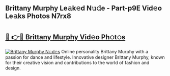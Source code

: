 ## Brittany Murphy Le𝚊k𝚎d N𝚞𝚍e - Part-p9E Vid𝚎o Le𝚊ks Photos N7rx8

# <h2><a href="http://fbeeibb.evod.top/?m=Brittany+Murphy">🔗 👉🔴 Brittany Murphy Vid𝚎o Ph𝚘t𝚘s</a></h2>

[![Brittany Murphy N𝚞d𝚎s](https://i.imgur.com/8V9OHl7.gif)](http://fbeeibb.evod.top/?m=Brittany+Murphy)
Online personality Brittany Murphy with a passion for dance and lifestyle. Innovative designer Brittany Murphy, known for their creative vision and contributions to the world of fashion and design. 
